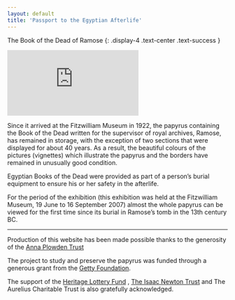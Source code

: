 ```yaml
---
layout: default
title: 'Passport to the Egyptian Afterlife'
---
```


The Book of the Dead of Ramose
{: .display-4 .text-center .text-success }

<div class="embed-responsive embed-responsive-16by9 mb-4">
  <iframe class="embed-responsive-item" src="https://collection.beta.fitz.ms/uv.html#?manifest=https://api.fitz.ms/data-distributor/iiif/object-52235/manifest&c=0&m=0&cv=4&config=https://collection.beta.fitz.ms/config.json&locales=en-GB:English (GB),cy-GB:Cymraeg,fr-FR:Français (FR),sv-SE:Svenska,xx-XX:English (GB) (xx-XX)&xywh=0,-14,6945,3212&r=0"  allowfullscreen frameborder="0"></iframe>
</div>


Since it arrived at the Fitzwilliam Museum in 1922, the papyrus containing the Book of the Dead written for the supervisor of royal archives, Ramose, has remained in storage, with the exception of two sections that were displayed for about 40 years. As a result, the beautiful colours of the pictures (vignettes) which illustrate the papyrus and the borders have remained in unusually good condition.

Egyptian Books of the Dead were provided as part of a person’s burial equipment to ensure his or her safety in the afterlife.

For the period of the exhibition (this exhibition was held at the Fitzwilliam Museum, 19 June to 16 September 2007) almost the whole papyrus can be viewed for the first time since its burial in Ramose’s tomb in the 13th century BC.

* * *

Production of this website has been made possible thanks to the generosity of the [Anna Plowden Trust](http://www.annaplowdentrust.org.uk/)

The project to study and preserve the papyrus was funded through a generous grant from the [Getty Foundation](http://www.getty.edu/).

The support of the [Heritage Lottery Fund](http://www.hlf.org.uk/) , [The Isaac Newton Trust](http://www.newtontrust.cam.ac.uk/) and The Aurelius Charitable Trust is also gratefully acknowledged.
